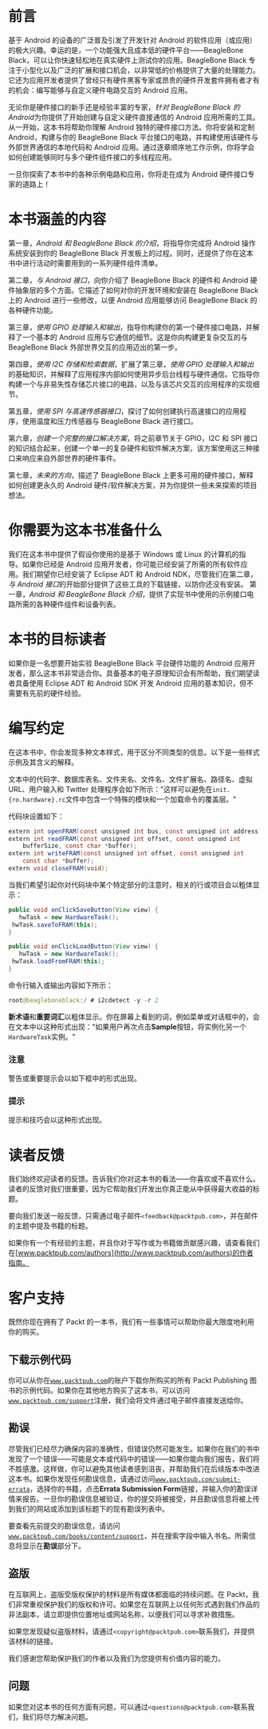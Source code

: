 # 前言

基于 Android 的设备的广泛普及引发了开发针对 Android 的软件应用（或应用）的极大兴趣。幸运的是，一个功能强大且成本低的硬件平台——BeagleBone Black，可以让你快速轻松地在真实硬件上测试你的应用。BeagleBone Black 专注于小型化以及广泛的扩展和接口机会，以非常低的价格提供了大量的处理能力。它还为应用开发者提供了曾经只有硬件黑客专家或昂贵的硬件开发套件拥有者才有的机会：编写能够与自定义硬件电路交互的 Android 应用。

无论你是硬件接口的新手还是经验丰富的专家，*针对 BeagleBone Black 的 Android*为你提供了开始创建与自定义硬件直接通信的 Android 应用所需的工具。从一开始，这本书将帮助你理解 Android 独特的硬件接口方法。你将安装和定制 Android，构建与你的 BeagleBone Black 平台接口的电路，并构建使用该硬件与外部世界通信的本地代码和 Android 应用。通过逐章顺序地工作示例，你将学会如何创建能够同时与多个硬件组件接口的多线程应用。

一旦你探索了本书中的各种示例电路和应用，你将走在成为 Android 硬件接口专家的道路上！

# 本书涵盖的内容

第一章，*Android 和 BeagleBone Black 的介绍*，将指导你完成将 Android 操作系统安装到你的 BeagleBone Black 开发板上的过程。同时，还提供了你在这本书中进行活动时需要用到的一系列硬件组件清单。

第二章，*与 Android 接口*，向你介绍了 BeagleBone Black 的硬件和 Android 硬件抽象层的多个方面。它描述了如何对你的开发环境和安装在 BeagleBone Black 上的 Android 进行一些修改，以便 Android 应用能够访问 BeagleBone Black 的各种硬件功能。

第三章，*使用 GPIO 处理输入和输出*，指导你构建你的第一个硬件接口电路，并解释了一个基本的 Android 应用与它通信的细节。这是你向构建更复杂交互的与 BeagleBone Black 外部世界交互的应用迈出的第一步。

第四章，*使用 I2C 存储和检索数据*，扩展了第三章，*使用 GPIO 处理输入和输出*的基础知识，并解释了应用程序内部如何使用异步后台线程与硬件通信。它指导你构建一个与非易失性存储芯片接口的电路，以及与该芯片交互的应用程序的实现细节。

第五章，*使用 SPI 与高速传感器接口*，探讨了如何创建执行高速接口的应用程序，使用温度和压力传感器与 BeagleBone Black 进行接口。

第六章，*创建一个完整的接口解决方案*，将之前章节关于 GPIO，I2C 和 SPI 接口的知识结合起来，创建一个单一的复杂硬件和软件解决方案，该方案使用这三种接口来响应来自外部世界的硬件事件。

第七章，*未来的方向*，描述了 BeagleBone Black 上更多可用的硬件接口，解释如何创建更永久的 Android 硬件/软件解决方案，并为你提供一些未来探索的项目想法。

# 你需要为这本书准备什么

我们在这本书中提供了假设你使用的是基于 Windows 或 Linux 的计算机的指导。如果你已经是 Android 应用开发者，你可能已经安装了所需的所有软件应用。我们期望你已经安装了 Eclipse ADT 和 Android NDK，尽管我们在第二章，*与 Android 接口*的开始部分提供了这些工具的下载链接，以防你还没有安装。 第一章，*Android 和 BeagleBone Black 介绍*，提供了实现书中使用的示例接口电路所需的各种硬件组件和设备列表。

# 本书的目标读者

如果你是一名想要开始实验 BeagleBone Black 平台硬件功能的 Android 应用开发者，那么这本书非常适合你。具备基本的电子原理知识会有所帮助，我们期望读者具备使用 Eclipse ADT 和 Android SDK 开发 Android 应用的基本知识，但不需要有先前的硬件经验。

# 编写约定

在这本书中，你会发现多种文本样式，用于区分不同类型的信息。以下是一些样式示例及其含义的解释。

文本中的代码字、数据库表名、文件夹名、文件名、文件扩展名、路径名、虚拟 URL、用户输入和 Twitter 处理程序会如下所示："这样可以避免在`init.{ro.hardware}.rc`文件中包含一个特殊的模块和一个加载命令的覆盖层。"

代码块设置如下：

```java
extern int openFRAM(const unsigned int bus, const unsigned int address);
extern int readFRAM(const unsigned int offset, const unsigned int 
    bufferSize, const char *buffer);
extern int writeFRAM(const unsigned int offset, const unsigned int 
    const char *buffer);
extern void closeFRAM(void);
```

当我们希望引起你对代码块中某个特定部分的注意时，相关的行或项目会以粗体显示：

```java
public void onClickSaveButton(View view) {
   hwTask = new HardwareTask();
 hwTask.saveToFRAM(this); 
}

public void onClickLoadButton(View view) {
   hwTask = new HardwareTask();
 hwTask.loadFromFRAM(this);
}
```

命令行输入或输出内容如下所示：

```java
root@beagleboneblack:/ # i2cdetect -y -r 2

```

**新术语**和**重要词汇**以粗体显示。你在屏幕上看到的词，例如菜单或对话框中的，会在文本中以这种形式出现："如果用户再次点击**Sample**按钮，将实例化另一个`HardwareTask`实例。"

### 注意

警告或重要提示会以如下框中的形式出现。

### 提示

提示和技巧会以这种形式出现。

# 读者反馈

我们始终欢迎读者的反馈。告诉我们你对这本书的看法——你喜欢或不喜欢什么。读者的反馈对我们很重要，因为它帮助我们开发出你真正能从中获得最大收益的标题。

要向我们发送一般反馈，只需通过电子邮件`<feedback@packtpub.com>`，并在邮件的主题中提及书籍的标题。

如果你有一个有经验的主题，并且你对于写作或为书籍做贡献感兴趣，请查看我们在[www.packtpub.com/authors](http://www.packtpub.com/authors)的作者指南。

# 客户支持

既然你现在拥有了 Packt 的一本书，我们有一些事情可以帮助你最大限度地利用你的购买。

## 下载示例代码

你可以从你在[`www.packtpub.com`](http://www.packtpub.com)的账户下载你所购买的所有 Packt Publishing 图书的示例代码。如果你在其他地方购买了这本书，可以访问[`www.packtpub.com/support`](http://www.packtpub.com/support)注册，我们会将文件通过电子邮件直接发送给你。

## 勘误

尽管我们已经尽力确保内容的准确性，但错误仍然可能发生。如果你在我们的书中发现了一个错误——可能是文本或代码中的错误——如果你能向我们报告，我们将不胜感激。这样做，你可以避免其他读者感到沮丧，并帮助我们在后续版本中改进这本书。如果你发现任何勘误信息，请通过访问[`www.packtpub.com/submit-errata`](http://www.packtpub.com/submit-errata)，选择你的书籍，点击**Errata Submission Form**链接，并输入你的勘误详情来报告。一旦你的勘误信息被验证，你的提交将被接受，并且勘误信息将被上传到我们的网站或添加到该标题下的现有勘误列表中。

要查看先前提交的勘误信息，请访问[`www.packtpub.com/books/content/support`](https://www.packtpub.com/books/content/support)，并在搜索字段中输入书名。所需信息将显示在**勘误**部分下。

## 盗版

在互联网上，盗版受版权保护的材料是所有媒体都面临的持续问题。在 Packt，我们非常重视保护我们的版权和许可。如果您在互联网上以任何形式遇到我们作品的非法副本，请立即提供位置地址或网站名称，以便我们可以寻求补救措施。

如果您发现疑似盗版材料，请通过`<copyright@packtpub.com>`联系我们，并提供该材料的链接。

我们感谢您帮助保护我们的作者以及我们为您提供有价值内容的能力。

## 问题

如果您对这本书的任何方面有问题，可以通过`<questions@packtpub.com>`联系我们，我们将尽力解决问题。
